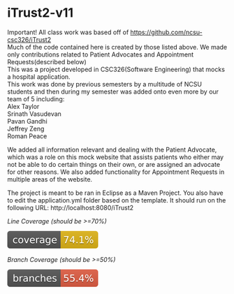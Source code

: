 # iTrust2-v11
Important! All class work was based off of https://github.com/ncsu-csc326/iTrust2 <br>
Much of the code contained here is created by those listed above. We made only contributions related to Patient Advocates and Appointment Requests(described below) <br>
This was a project developed in CSC326(Software Engineering) that mocks a hospital application.<br>
This work was done by previous semesters by a multitude of NCSU students and then during my semester was added onto even more by our team of 5 including:<br>
Alex Taylor<br>
Srinath Vasudevan<br>
Pavan Gandhi<br>
Jeffrey Zeng<br>
Roman Peace<br>

We added all information relevant and dealing with the Patient Advocate, which was a role on this mock website that assists patients who either may not be able to do certain things on their own, or are assigned an advocate for other reasons. We also added functionality for Appointment Requests in multiple areas of the website.

The project is meant to be ran in Eclipse as a Maven Project. You also have to edit the application.yml folder based on the template.
It should run on the following URL:
http://localhost:8080/iTrust2

*Line Coverage (should be >=70%)*

![Coverage](.github/badges/jacoco.svg)

*Branch Coverage (should be >=50%)*

![Branches](.github/badges/branches.svg)
